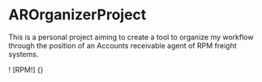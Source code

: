 # AROrganizerProject
This is a personal project aiming to create a tool to organize my workflow through the position of an Accounts receivable agent of RPM freight systems.

! [RPM!] {}